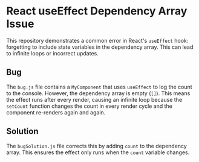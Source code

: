 # React useEffect Dependency Array Issue

This repository demonstrates a common error in React's `useEffect` hook: forgetting to include state variables in the dependency array. This can lead to infinite loops or incorrect updates.

## Bug
The `bug.js` file contains a `MyComponent` that uses `useEffect` to log the count to the console. However, the dependency array is empty (`[]`). This means the effect runs after every render, causing an infinite loop because the `setCount` function changes the count in every render cycle and the component re-renders again and again.

## Solution
The `bugSolution.js` file corrects this by adding `count` to the dependency array. This ensures the effect only runs when the `count` variable changes.